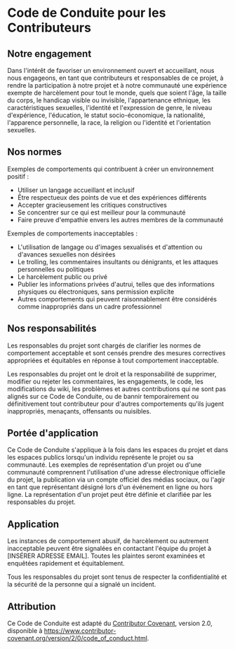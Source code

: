 # Code de Conduite pour les Contributeurs

## Notre engagement

Dans l'intérêt de favoriser un environnement ouvert et accueillant, nous nous engageons, en tant que contributeurs et responsables de ce projet, à rendre la participation à notre projet et à notre communauté une expérience exempte de harcèlement pour tout le monde, quels que soient l'âge, la taille du corps, le handicap visible ou invisible, l'appartenance ethnique, les caractéristiques sexuelles, l'identité et l'expression de genre, le niveau d'expérience, l'éducation, le statut socio-économique, la nationalité, l'apparence personnelle, la race, la religion ou l'identité et l'orientation sexuelles.

## Nos normes

Exemples de comportements qui contribuent à créer un environnement positif :

- Utiliser un langage accueillant et inclusif
- Être respectueux des points de vue et des expériences différents
- Accepter gracieusement les critiques constructives
- Se concentrer sur ce qui est meilleur pour la communauté
- Faire preuve d'empathie envers les autres membres de la communauté

Exemples de comportements inacceptables :

- L'utilisation de langage ou d'images sexualisés et d'attention ou d'avances sexuelles non désirées
- Le trolling, les commentaires insultants ou dénigrants, et les attaques personnelles ou politiques
- Le harcèlement public ou privé
- Publier les informations privées d'autrui, telles que des informations physiques ou électroniques, sans permission explicite
- Autres comportements qui peuvent raisonnablement être considérés comme inappropriés dans un cadre professionnel

## Nos responsabilités

Les responsables du projet sont chargés de clarifier les normes de comportement acceptable et sont censés prendre des mesures correctives appropriées et équitables en réponse à tout comportement inacceptable.

Les responsables du projet ont le droit et la responsabilité de supprimer, modifier ou rejeter les commentaires, les engagements, le code, les modifications du wiki, les problèmes et autres contributions qui ne sont pas alignés sur ce Code de Conduite, ou de bannir temporairement ou définitivement tout contributeur pour d'autres comportements qu'ils jugent inappropriés, menaçants, offensants ou nuisibles.

## Portée d'application

Ce Code de Conduite s'applique à la fois dans les espaces du projet et dans les espaces publics lorsqu'un individu représente le projet ou sa communauté. Les exemples de représentation d'un projet ou d'une communauté comprennent l'utilisation d'une adresse électronique officielle du projet, la publication via un compte officiel des médias sociaux, ou l'agir en tant que représentant désigné lors d'un événement en ligne ou hors ligne. La représentation d'un projet peut être définie et clarifiée par les responsables du projet.

## Application

Les instances de comportement abusif, de harcèlement ou autrement inacceptable peuvent être signalées en contactant l'équipe du projet à [INSÉRER ADRESSE EMAIL]. Toutes les plaintes seront examinées et enquêtées rapidement et équitablement.

Tous les responsables du projet sont tenus de respecter la confidentialité et la sécurité de la personne qui a signalé un incident.

## Attribution

Ce Code de Conduite est adapté du [Contributor Covenant][homepage], version 2.0, disponible à https://www.contributor-covenant.org/version/2/0/code_of_conduct.html.

[homepage]: https://www.contributor-covenant.org